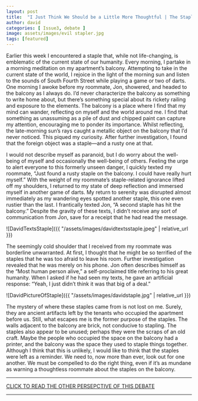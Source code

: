 ```yaml
---
layout: post
title:  "I Just Think We Should be a Little More Thoughtful | The Staple Fiasco"
author: david
categories: [ Issue3, debate ]
image: assets/images/evil stapler.jpg
tags: [featured]
---
```


Earlier this week I encountered a staple that, while not life-changing, is emblematic of the current state of our humanity. Every morning, I partake in a morning meditation on my apartment’s balcony. Attempting to take in the current state of the world, I rejoice in the light of the morning sun and listen to the sounds of South Fourth Street while playing a game or two of darts. One morning I awoke before my roommate, Jon, showered, and headed to the balcony as I always do. I’d never characterize the balcony as something to write home about, but there’s something special about its rickety railing and exposure to the elements. The balcony is a place where I find that my mind can wander, reflecting on myself and the world around me. I find that something as unassuming as a pile of dust and chipped paint can capture my attention, encouraging me to ponder its importance. Whilst reflecting, the late-morning sun’s rays caught a metallic object on the balcony that I’d never noticed. This piqued my curiosity. After further investigation, I found that the foreign object was a staple—and a rusty one at that.

I would not describe myself as paranoid, but I do worry about the well-being of myself and occasionally the well-being of others. Feeling the urge to alert everyone to this formerly unseen danger, I quickly texted my roommate, “Just found a rusty staple on the balcony. I could have really hurt myself.” With the weight of my roommate’s staple-related ignorance lifted off my shoulders, I returned to my state of deep reflection and immersed myself in another game of darts. My return to serenity was disrupted almost immediately as my wandering eyes spotted another staple, this one even rustier than the last. I frantically texted Jon, “A second staple has hit the balcony.” Despite the gravity of these texts, I didn’t receive any sort of communication from Jon, save for a receipt that he had read the message.

![DavidTextsStaple]({{ "/assets/images/davidtextsstaple.jpeg" | relative_url }})

The seemingly cold shoulder that I received from my roommate was borderline unwarranted. At first, I thought that he might be so terrified of the staples that he was too afraid to leave his room. Further investigation revealed that he was merely on his phone. Jon often describes himself as the “Most human person alive,” a self-proclaimed title referring to his great humanity. When I asked if he had seen my texts, he gave an artificial response: “Yeah, I just didn’t think it was that big of a deal.”

![DavidPictureOfStaple]({{ "/assets/images/davidstaple.jpg" | relative_url }})

The mystery of where these staples came from is not lost on me. Surely, they are ancient artifacts left by the tenants who occupied the apartment before us. Still, what escapes me is the former purpose of the staples. The walls adjacent to the balcony are brick, not conducive to stapling. The staples also appear to be unused; perhaps they were the scraps of an old craft. Maybe the people who occupied the space on the balcony had a printer, and the balcony was the space they used to staple things together. Although I think that this is unlikely, I would like to think that the staples were left as a reminder. We need to, now more than ever, look out for one another. We must be compelled to do the right thing, even if it’s as mundane as warning a thoughtless roommate about the staples on the balcony.

---

[CLICK TO READ THE OTHER PERSEPCTIVE OF THIS DEBATE](https://chambanareport.org/anti-staple-fiasco/)

---